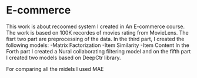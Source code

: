 # E-commerce
This work is about recoomed system I created in An E-commerce course.
The work is based on 100K recordes of movies rating from MovieLens.
The fisrt two part are preprocessing of the data.
In the third part, I created the following models:
 -Matrix Factorization
 -Item Similarity
 -Item Content
In the Forth part I created a Nural collaborating filtering model and on the fifth part I created two models based on DeepCtr library.

For comparing all the midels I used MAE

